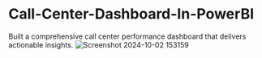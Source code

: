 # Call-Center-Dashboard-In-PowerBI
Built a comprehensive call center performance dashboard that delivers actionable insights.
![Screenshot 2024-10-02 153159](https://github.com/user-attachments/assets/e1ff4e4d-ce9a-470f-86d9-6441d24e2644)

